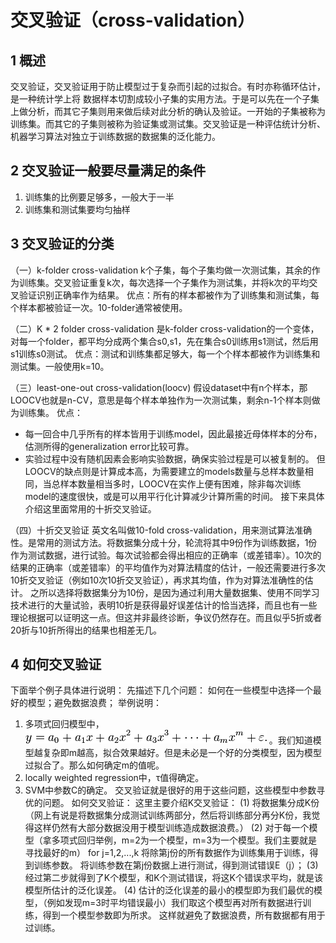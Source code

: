 # 交叉验证（cross-validation）
## 1 概述
交叉验证，交叉验证用于防止模型过于复杂而引起的过拟合。有时亦称循环估计，是一种统计学上将
数据样本切割成较小子集的实用方法。于是可以先在一个子集上做分析，而其它子集则用来做后续对此分析的确认及验证。一开始的子集被称为训练集。而其它的子集则被称为验证集或测试集。交叉验证是一种评估统计分析、机器学习算法对独立于训练数据的数据集的泛化能力。

## 2 交叉验证一般要尽量满足的条件
1. 训练集的比例要足够多，一般大于一半
2. 训练集和测试集要均匀抽样

## 3 交叉验证的分类
（一）k-folder cross-validation
k个子集，每个子集均做一次测试集，其余的作为训练集。交叉验证重复k次，每次选择一个子集作为测试集，并将k次的平均交叉验证识别正确率作为结果。
优点：所有的样本都被作为了训练集和测试集，每个样本都被验证一次。10-folder通常被使用。

（二）K * 2 folder cross-validation
是k-folder cross-validation的一个变体，对每一个folder，都平均分成两个集合s0,s1，先在集合s0训练用s1测试，然后用s1训练s0测试。
优点：测试和训练集都足够大，每一个个样本都被作为训练集和测试集。一般使用k=10。

（三）least-one-out cross-validation(loocv)
假设dataset中有n个样本，那LOOCV也就是n-CV，意思是每个样本单独作为一次测试集，剩余n-1个样本则做为训练集。
优点：
+ 每一回合中几乎所有的样本皆用于训练model，因此最接近母体样本的分布，估测所得的generalization error比较可靠。
+ 实验过程中没有随机因素会影响实验数据，确保实验过程是可以被复制的。
但LOOCV的缺点则是计算成本高，为需要建立的models数量与总样本数量相同，当总样本数量相当多时，LOOCV在实作上便有困难，除非每次训练model的速度很快，或是可以用平行化计算减少计算所需的时间。
接下来具体介绍这里面常用的十折交叉验证。

（四）十折交叉验证
英文名叫做10-fold cross-validation，用来测试算法准确性。是常用的测试方法。将数据集分成十分，轮流将其中9份作为训练数据，1份作为测试数据，进行试验。每次试验都会得出相应的正确率（或差错率）。10次的结果的正确率（或差错率）的平均值作为对算法精度的估计，一般还需要进行多次10折交叉验证（例如10次10折交叉验证），再求其均值，作为对算法准确性的估计。
之所以选择将数据集分为10份，是因为通过利用大量数据集、使用不同学习技术进行的大量试验，表明10折是获得最好误差估计的恰当选择，而且也有一些理论根据可以证明这一点。但这并非最终诊断，争议仍然存在。而且似乎5折或者20折与10折所得出的结果也相差无几。

## 4 如何交叉验证
下面举个例子具体进行说明：
先描述下几个问题：
如何在一些模型中选择一个最好的模型；避免数据浪费；
举例说明：
1. 多项式回归模型中，![image](https://raw.githubusercontent.com/zhiyuanz-hub/public-picture/master/9-1.png) 。我们知道模型越复杂即m越高，拟合效果越好。但是未必是一个好的分类模型，因为模型过拟合了。那么如何确定m的值呢。
2. locally weighted regression中，τ值得确定。
3. SVM中参数C的确定。
交叉验证就是很好的用于这些问题，这些模型中参数寻优的问题。
如何交叉验证：
这里主要介绍K交叉验证：
(1) 将数据集分成K份（网上有说是将数据集分成测试训练两部分，然后将训练部分再分K份，我觉得这样仍然有大部分数据没用于模型训练造成数据浪费。）
(2) 对于每一个模型（拿多项式回归举例，m=2为一个模型，m=3为一个模型。我们主要就是寻找最好的m）
     for j=1,2,...,k
        将除第j份的所有数据作为训练集用于训练，得到训练参数。
        将训练参数在第j份数据上进行测试，得到测试错误E（j）；
(3) 经过第二步就得到了K个模型，和K个测试错误，将这K个错误求平均，就是该模型所估计的泛化误差。
(4) 估计的泛化误差的最小的模型即为我们最优的模型，（例如发现m=3时平均错误最小）我们取这个模型再对所有数据进行训练，得到一个模型参数即为所求。
这样就避免了数据浪费，所有数据都有用于过训练。
